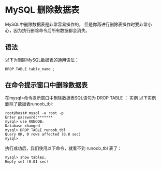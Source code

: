# MySQL 删除数据表
MySQL中删除数据表是非常容易操作的， 但是你再进行删除表操作时要非常小心，因为执行删除命令后所有数据都会消失。
## 语法
以下为删除MySQL数据表的通用语法：
```
DROP TABLE table_name ;
```

## 在命令提示窗口中删除数据表
在mysql>命令提示窗口中删除数据表SQL语句为 DROP TABLE ：
实例
以下实例删除了数据表runoob_tbl:
```
root@host# mysql -u root -p
Enter password:*******
mysql> use RUNOOB;
Database changed
mysql> DROP TABLE runoob_tbl
Query OK, 0 rows affected (0.8 sec)
mysql>
```
执行成功后，我们使用以下命令，就看不到 runoob_tbl 表了：
```
mysql> show tables;
Empty set (0.01 sec)
```